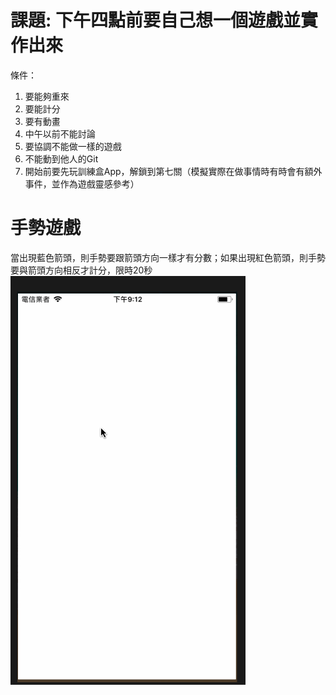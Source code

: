 # 課題: 下午四點前要自己想一個遊戲並實作出來
條件：
1. 要能夠重來
2. 要能計分
3. 要有動畫
4. 中午以前不能討論
5. 要協調不能做一樣的遊戲
6. 不能動到他人的Git
7. 開始前要先玩訓練盒App，解鎖到第七關（模擬實際在做事情時有時會有額外事件，並作為遊戲靈感參考）

# 手勢遊戲
當出現藍色箭頭，則手勢要跟箭頭方向一樣才有分數；如果出現紅色箭頭，則手勢要與箭頭方向相反才計分，限時20秒
![Game.gif](Game.gif)
